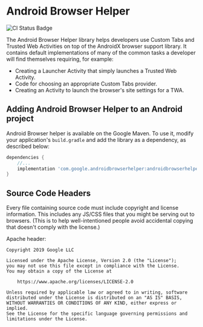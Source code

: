 # Android Browser Helper

![CI Status Badge](https://github.com/GoogleChrome/android-browser-helper/workflows/Android%20CI/badge.svg)

The Android Browser Helper library helps developers use Custom Tabs and Trusted
Web Activities on top of the AndroidX browser support library.
It contains default implementations of many of the common tasks a
developer will find themselves requiring, for example:

* Creating a Launcher Activity that simply launches a Trusted Web Activity.
* Code for choosing an appropriate Custom Tabs provider.
* Creating an Activity to launch the browser's site settings for a TWA.

## Adding Android Browser Helper to an Android project

Android Browser helper is available on the Google Maven. To use it, modify your application's
`build.gradle` and add the library as a dependency, as described below:

```gradle
dependencies {
    //...
    implementation 'com.google.androidbrowserhelper:androidbrowserhelper:1.3.2'
}

``` 
  
## Source Code Headers

Every file containing source code must include copyright and license
information. This includes any JS/CSS files that you might be serving out to
browsers. (This is to help well-intentioned people avoid accidental copying that
doesn't comply with the license.)

Apache header:

    Copyright 2019 Google LLC

    Licensed under the Apache License, Version 2.0 (the "License");
    you may not use this file except in compliance with the License.
    You may obtain a copy of the License at

        https://www.apache.org/licenses/LICENSE-2.0

    Unless required by applicable law or agreed to in writing, software
    distributed under the License is distributed on an "AS IS" BASIS,
    WITHOUT WARRANTIES OR CONDITIONS OF ANY KIND, either express or implied.
    See the License for the specific language governing permissions and
    limitations under the License.
